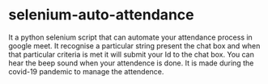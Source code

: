 # selenium-auto-attendance
It a python selenium script that can automate your attendance process in google meet. It recognise a particular string present the chat box and when that particular criteria is met it will submit your Id to the chat box. 
You can hear the beep sound when your attendence is done.
It is made during the covid-19 pandemic to manage the attendence.
